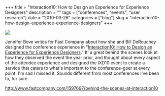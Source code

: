 +++
title = "Interaction10: How to Design an Experience for Experience Designers"
description = ""
tags = ["conferences", "events", "user research"]
date = "2010-03-26"
categories = ["blog"]
slug = "interaction10-how-design-experience-experience-designers"
+++



  <div class="notebook-screenshot"><a href="http://www.fastcompany.com/1597697/behind-the-scenes-at-interaction10"><img id='bluga-thumbnail-2339' class='bluga-thumbnail large' src='http://media.konigi.com/bluga/
wt4bad3ae7b2390_large.jpg'/></a></div><p>Jennifer Bove writes for Fast Company about how she and Bill DeRouchey designed the conference experience in &quot;<a href="http://www.fastcompany.com/1597697/behind-the-scenes-at-interaction10">Interaction10: How to Design an Experience for Experience Designers</a>.&quot; It' a great behind the scenes look at how they observed the event the year prior, and thought about every aspect of the attendee experience and designed the IXD10 event to create a service that caters to what's important to the conference-goer at every point. I'm sad I missed it. Sounds different from most conferences I've been to, for sure.</p>

    
  <a href="http://www.fastcompany.com/1597697/behind-the-scenes-at-interaction10">http://www.fastcompany.com/1597697/behind-the-scenes-at-interaction10</a>
